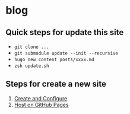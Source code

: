 # blog

## Quick steps for update this site

- `git clone ...`
- `git submodule update --init --recursive`
- `hugo new content posts/xxxx.md`
- `zsh update.sh`


## Steps for create a new site

1. [Create and Configure](https://gohugo.io/getting-started/quick-start/)
2. [Host on GitHub Pages](https://gohugo.io/hosting-and-deployment/hosting-on-github/)